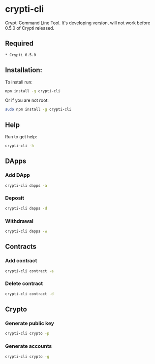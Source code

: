 # crypti-cli

Crypti Command Line Tool. It's developing version, will not work before 0.5.0 of Crypti released.

## Required

    * Crypti 0.5.0

## Installation: 

To install run: 

```sh
npm install -g crypti-cli
```

Or if you are not root:

```sh
sudo npm install -g crypti-cli
```

## Help

Run to get help:

```sh
crypti-cli -h
```

## DApps

### Add DApp

```sh
crypti-cli dapps -a
```

### Deposit

```sh
crypti-cli dapps -d
```

### Withdrawal

```sh
crypti-cli dapps -w
```

## Contracts

### Add contract

```sh
crypti-cli contract -a
```

### Delete contract

```sh
crypti-cli contract -d
```

## Crypto

### Generate public key

```sh
crypti-cli crypto -p
```

### Generate accounts

```sh
crypti-cli crypto -g
```

